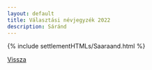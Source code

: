 ```yaml
---
layout: default
title: Választási névjegyzék 2022
description: Sáránd
---
```


{% include settlementHTMLs/Saaraand.html %}

[Vissza](../)